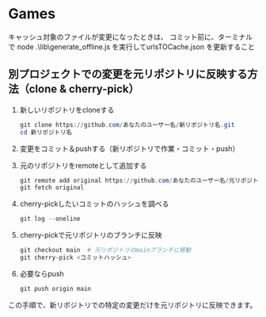 # Games
キャッシュ対象のファイルが変更になったときは、
コミット前に、ターミナルで node .\lib\generate_offline.js を実行してurlsTOCache.json を更新すること


## 別プロジェクトでの変更を元リポジトリに反映する方法（clone & cherry-pick）

1. 新しいリポジトリをcloneする

   ```powershell
   git clone https://github.com/あなたのユーザー名/新リポジトリ名.git
   cd 新リポジトリ名
   ```

2. 変更をコミット＆pushする（新リポジトリで作業・コミット・push）

3. 元のリポジトリをremoteとして追加する

   ```powershell
   git remote add original https://github.com/あなたのユーザー名/元リポジトリ名.git
   git fetch original
   ```

4. cherry-pickしたいコミットのハッシュを調べる

   ```powershell
   git log --oneline
   ```

5. cherry-pickで元リポジトリのブランチに反映

   ```powershell
   git checkout main  # 元リポジトリのmainブランチに移動
   git cherry-pick <コミットハッシュ>
   ```

6. 必要ならpush

   ```powershell
   git push origin main
   ```

この手順で、新リポジトリでの特定の変更だけを元リポジトリに反映できます。

